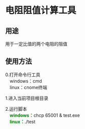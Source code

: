 # 电阻阻值计算工具
## 用途
用于一定比值的两个电阻的阻值
## 使用方法
0.打开命令行工具<br>
　windows：cmd  
　linux：cnome终端

1.进入当前项目根目录   

2.运行脚本<br>
　<font color=green>**windows：**</font>chcp 65001 & test.exe  
　<font color=green>**linux：**</font>./test 


